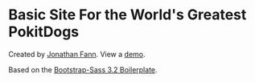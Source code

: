 Basic Site For the World's Greatest PokitDogs
================

Created by [Jonathan Fann](http://jfann.com).
View a [demo](pokitdogs.surge.sh).

Based on the [Bootstrap-Sass 3.2 Boilerplate](www.kikedomingo.com).
